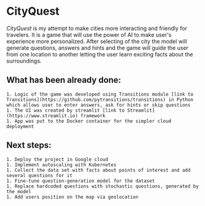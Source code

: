 # CityQuest
 *CityQuest* is my attempt to make cities more interacting and friendly for travelers. It is a game that will use the power of AI to make user's experience more personalized. After selecting of the city the model will generate questions, answers and hints and the game will guide the user from one location to another letting the user learn exciting facts about the surroundings.

## What has been already done:
	1. Logic of the game was developed using Transitions module [link to Transitions](https://github.com/pytransitions/transitions) in Python which allows user to enter answers, ask for hints or skip questions
	1. The UI was created by streamlit [link to Streamlit](https://www.streamlit.io) framework
	1. App was put to the Docker container for the simpler cloud deployment
	
## Next steps:
	1. Deploy the project in Google cloud
	1. Implement autoscaling with Kubernetes
	1. Collect the data set with facts about points of interest and add several questions for it
	1. Fine-tune question-generation model for the dataset
	1. Replace hardcoded questions with stochastic questions, generated by the model
	1. Add users position on the map via geolocation